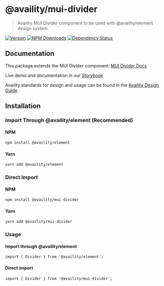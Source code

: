 # @availity/mui-divider

> Availity MUI Divider component to be used with @availity/element design system.

[![Version](https://img.shields.io/npm/v/@availity/mui-divider.svg?style=for-the-badge)](https://www.npmjs.com/package/@availity/mui-divider)
[![NPM Downloads](https://img.shields.io/npm/dt/@availity/mui-divider.svg?style=for-the-badge)](https://www.npmjs.com/package/@availity/mui-divider)
[![Dependency Status](https://img.shields.io/librariesio/release/npm/@availity/mui-divider?style=for-the-badge)](https://github.com/Availity/element/blob/main/packages/mui-divider/package.json)

## Documentation

This package extends the MUI Divider component: [MUI Divider Docs](https://mui.com/components/divider/)

Live demo and documentation in our [Storybook](https://availity.github.io/element/?path=/docs/components-divider-introduction--docs)

Availity standards for design and usage can be found in the [Availity Design Guide](https://zeroheight.com/2e36e50c7)

## Installation

### Import Through @availity/element (Recommended)

#### NPM

```bash
npm install @availity/element
```

#### Yarn

```bash
yarn add @availity/element
```

### Direct Import

#### NPM

```bash
npm install @availity/mui-divider
```

#### Yarn

```bash
yarn add @availity/mui-divider
```

### Usage

#### Import through @availity/element

```tsx
import { Divider } from '@availity/element';
```

#### Direct import

```tsx
import { Divider } from '@availity/mui-divider';
```
